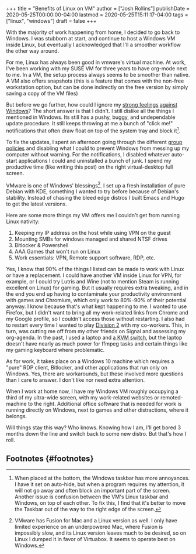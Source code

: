 +++
title = "Benefits of Linux on VM"
author = ["Josh Rollins"]
publishDate = 2020-05-25T00:00:00-04:00
lastmod = 2020-05-25T15:11:17-04:00
tags = ["linux", "windows"]
draft = false
+++

With the majority of work happening from home, I decided to go back to Windows. I was stubborn at start, and continue to host a Windows VM inside Linux, but eventually I acknowledged that I'll a smoother workflow the other way around.

<!--more-->

For me, Linux has always been good in vmware's virtual machine. At work, I've been working with my SUSE VM for three years to have org-mode next to me. In a VM, the setup process always seems to be smoother than native. A VM also offers snapshots (this is a feature that comes with the non-free workstation option, but can be done indirectly on the free version by simply saving a copy of the VM files)

But before we go further, how could I ignore my [strong feelings](https://joshrollinswrites.com/help-desk-head-desk/too-many-notifications/) [against Windows](https://joshrollinswrites.com/help-desk-head-desk/20191208/)? The short answer is that I didn't. I still dislike all the things I mentioned in Windows. Its still has a pushy, buggy, and undependable update procedure. It still keeps throwing at me a bunch of "click me!" notifications that often draw float on top of the system tray and block it[^fn:1].

To fix the updates, I spent an afternoon going through the different [group policies](https://seowsource.com/disable-automatic-updates-using-group-policy-windows-10/) and disabling what I could to prevent Windows from messing up my computer without warning. For the notifications, I disabled whatever auto-start applications I could and uninstalled a bunch of junk. I spend my productive time (like writing this post) on the right virtual-desktop full screen.

VMware is one of Windows' blessings[^fn:2]. I set up a fresh installation of pure Debian with KDE, something I wanted to try before because of Debian's stability. Instead of chasing the bleed edge distros I built Emacs and Hugo to get the latest versions.

Here are some more things my VM offers me I couldn't get from running Linux nativity:

1.  Keeping my IP address on the host while using VPN on the guest
2.  Mounting SMBs for windows managed and shared NTSF drives
3.  Bitlocker & Powershell
4.  AAA Games that won't run on Linux
5.  Work essentials: VPN, Remote support software, RDP, etc.

Yes, I know that 90% of the things I listed can be made to work with Linux or have a replacement. I could have another VM inside Linux for VPN, for example, or I could try Lutris and Wine (not to mention Steam is running excellent on Linux) for gaming. But it usually requires extra tweaking, and in the end you end up having to contaminate your productivity environment with games and Chromium, which only work to 80%-90% of their potential anyway. I know because that's what kept happening to me. I wanted to use Firefox, but I didn't want to bring all my work-related links from Chrome and my Google profile, so I couldn't access those without restarting. I also had to restart every time I wanted to play [Division 2](https://en.wikipedia.org/wiki/Tom%5FClancy%27s%5FThe%5FDivision%5F2) with my co-workers. This, in turn, was cutting me off from my other friends on Signal and assessing my org-agenda. In the past, I used a laptop and [a KVM switch](https://joshrollinswrites.com/help-desk-head-desk/switching-to-manjaro/), but the laptop doesn't have nearly as much power for ffmpeg tasks and certain things like my gaming keyboard where problematic.

As for work, it takes place on a Windows 10 machine which requires a "pure" RDP client, Bitlocker, and other applications that run only on Windows. Yes, there are workarounds, but these involved more questions than I care to answer. I don't like nor need extra attention.

When I work at home now, I have my Windows VM roughly occupying a third of my ultra-wide screen, with my work-related websites or remoted-machine to the right. Additional office software that is needed for work is running directly on Windows, next to games and other distractions, where it belongs.

Will things stay this way? Who knows. Knowing how I am, I'll get bored 3 months down the line and switch back to some new distro. But that's how I roll.


## Footnotes {#footnotes}

[^fn:1]: When placed at the bottom, the Windows taskbar has more annoyances. I have it set on auto-hide, but when a program requires my attention, it will not go away and often block an important part of the screen. Another issue is confusion between the VM's Linux taskbar and Windows, on top of each other. To fix this, I find that it's better to move the Taskbar out of the way to the right edge of the screen.
[^fn:2]: VMware has Fusion for Mac and a Linux version as well. I only have limited experience on an underpowered Mac, where Fusion is impossibly slow, and its Linux version leaves much to be desired, so on Linux I dumped it in favor of Virtuabox. It seems to operate best on Windows.